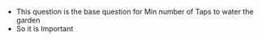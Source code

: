 * This question is the base question for Min number of Taps to water the garden
* So it is Important